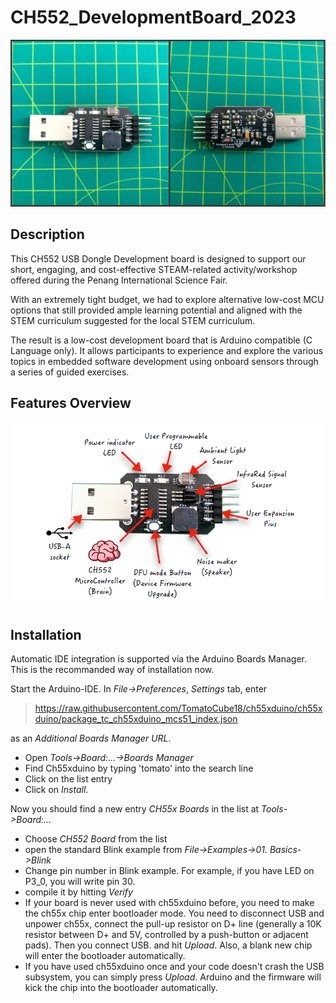 # CH552_DevelopmentBoard_2023
![alt text](https://github.com/TomatoCube18/CH552_DevelopmentBoard_2023/blob/main/images/Front_Back.png)
## Description
This CH552 USB Dongle Development board is designed to support our short, engaging, and cost-effective STEAM-related activity/workshop offered during the Penang International Science Fair. 

With an extremely tight budget, we had to explore alternative low-cost MCU options that still provided ample learning potential and aligned with the STEM curriculum suggested for the local STEM curriculum. 

The result is a low-cost development board that is Arduino compatible (C Language only). It allows participants to experience and explore the various topics in embedded software development using onboard sensors through a series of guided exercises.

## Features Overview
![alt text](https://github.com/TomatoCube18/CH552_DevelopmentBoard_2023/blob/main/images/FeaturesOverview.png)

## Installation

Automatic IDE integration is supported via the
Arduino Boards Manager. This is the recommanded way of installation now. 

Start the Arduino-IDE. In *File->Preferences*, *Settings* tab, enter

> https://raw.githubusercontent.com/TomatoCube18/ch55xduino/ch55xduino/package_tc_ch55xduino_mcs51_index.json

as an *Additional Boards Manager URL*.

* Open *Tools->Board:...->Boards Manager*
* Find Ch55xduino by typing 'tomato' into the search line
* Click on the list entry
* Click on *Install*.

Now you should find a new entry *CH55x Boards* in the list at
*Tools->Board:...*

* Choose *CH552 Board* from the list
* open the standard Blink example from *File->Examples->01. Basics->Blink*
* Change pin number in Blink example. For example, if you have LED on P3_0, you will write pin 30.
* compile it by hitting *Verify*
* If your board is never used with ch55xduino before, you need to make the ch55x chip enter bootloader mode. You need to disconnect USB and unpower ch55x, connect the pull-up resistor on D+ line (generally a 10K resistor between D+ and 5V, controlled by a push-button or adjacent pads). Then you connect USB. and hit *Upload*. Also, a blank new chip will enter the bootloader automatically.
* If you have used ch55xduino once and your code doesn't crash the USB subsystem, you can simply press *Upload*. Arduino and the firmware will kick the chip into the bootloader automatically.

